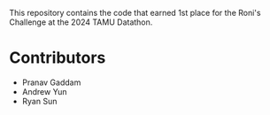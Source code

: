 This repository contains the code that earned 1st place for the Roni's Challenge at the 2024 TAMU Datathon.

# Contributors
- Pranav Gaddam
- Andrew Yun
- Ryan Sun



